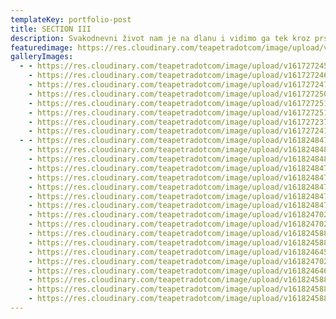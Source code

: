```yaml
---
templateKey: portfolio-post
title: SECTION III
description: Svakodnevni život nam je na dlanu i vidimo ga tek kroz prste jedne ruke :)
featuredimage: https://res.cloudinary.com/teapetradotcom/image/upload/v1617272518/7-_portofolio_ngrjsz.jpg
galleryImages:
  - - https://res.cloudinary.com/teapetradotcom/image/upload/v1617272450/8-_portofolio_dsw7td.jpg
    - https://res.cloudinary.com/teapetradotcom/image/upload/v1617272461/6-_portofolio_v0itfz.jpg
    - https://res.cloudinary.com/teapetradotcom/image/upload/v1617272477/1-_portofolio_zmcgtm.jpg
    - https://res.cloudinary.com/teapetradotcom/image/upload/v1617272507/9-_portofolio_wt8bqb.jpg
    - https://res.cloudinary.com/teapetradotcom/image/upload/v1617272518/7-_portofolio_ngrjsz.jpg
    - https://res.cloudinary.com/teapetradotcom/image/upload/v1617272518/5-_portofolio_riohqx.jpg
    - https://res.cloudinary.com/teapetradotcom/image/upload/v1617272377/3-_portofolio_jrmute.jpg
    - https://res.cloudinary.com/teapetradotcom/image/upload/v1617272415/2-portofolio_ybhesr.jpg
  - - https://res.cloudinary.com/teapetradotcom/image/upload/v1618248479/Portfolio/Lifestyle%20-%20Section%203/18_ceybh5.jpg
    - https://res.cloudinary.com/teapetradotcom/image/upload/v1618248482/Portfolio/Lifestyle%20-%20Section%203/15_swzbsj.jpg
    - https://res.cloudinary.com/teapetradotcom/image/upload/v1618248484/Portfolio/Lifestyle%20-%20Section%203/14_hjh07k.jpg
    - https://res.cloudinary.com/teapetradotcom/image/upload/v1618248478/Portfolio/Lifestyle%20-%20Section%203/17_to0o82.jpg
    - https://res.cloudinary.com/teapetradotcom/image/upload/v1618248478/Portfolio/Lifestyle%20-%20Section%203/16_smp8gi.jpg
    - https://res.cloudinary.com/teapetradotcom/image/upload/v1618248477/Portfolio/Lifestyle%20-%20Section%203/12_cloqxl.jpg
    - https://res.cloudinary.com/teapetradotcom/image/upload/v1618248477/Portfolio/Lifestyle%20-%20Section%203/11_micjcx.jpg
    - https://res.cloudinary.com/teapetradotcom/image/upload/v1618248474/Portfolio/Lifestyle%20-%20Section%203/13_e09qhm.jpg
    - https://res.cloudinary.com/teapetradotcom/image/upload/v1618247029/Portfolio/Lifestyle%20-%20Section%203/8_x8kwo2.jpg
    - https://res.cloudinary.com/teapetradotcom/image/upload/v1618247029/Portfolio/Lifestyle%20-%20Section%203/10_difkby.jpg
    - https://res.cloudinary.com/teapetradotcom/image/upload/v1618245887/Portfolio/Lifestyle%20-%20Section%203/senf_srce_npgpgp.jpg
    - https://res.cloudinary.com/teapetradotcom/image/upload/v1618245888/Portfolio/Lifestyle%20-%20Section%203/samac_i_%C5%BEena_tps0bl.jpg
    - https://res.cloudinary.com/teapetradotcom/image/upload/v1618246458/Portfolio/Lifestyle%20-%20Section%203/7_q1ifvn.jpg
    - https://res.cloudinary.com/teapetradotcom/image/upload/v1618247027/Portfolio/Lifestyle%20-%20Section%203/9_fgl7e6.jpg
    - https://res.cloudinary.com/teapetradotcom/image/upload/v1618246461/Portfolio/Lifestyle%20-%20Section%203/8_y680cb.jpg
    - https://res.cloudinary.com/teapetradotcom/image/upload/v1618245886/Portfolio/Lifestyle%20-%20Section%203/Untitled-1_hkm9ph.jpg
    - https://res.cloudinary.com/teapetradotcom/image/upload/v1618245886/Portfolio/Lifestyle%20-%20Section%203/q12_wxlblp.jpg
    - https://res.cloudinary.com/teapetradotcom/image/upload/v1618245884/Portfolio/Lifestyle%20-%20Section%203/Untitled-12_f9vgmt.jpg
---
```

